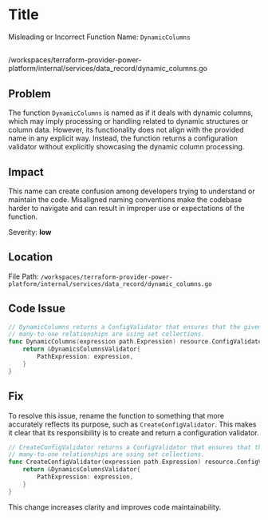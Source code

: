 # Title

Misleading or Incorrect Function Name: `DynamicColumns`

##

/workspaces/terraform-provider-power-platform/internal/services/data_record/dynamic_columns.go

## Problem

The function `DynamicColumns` is named as if it deals with dynamic columns, which may imply processing or handling related to dynamic structures or column data. However, its functionality does not align with the provided name in any explicit way. Instead, the function returns a configuration validator without explicitly showcasing the dynamic column processing.

## Impact

This name can create confusion among developers trying to understand or maintain the code. Misaligned naming conventions make the codebase harder to navigate and can result in improper use or expectations of the function.

Severity: **low**

## Location

File Path: `/workspaces/terraform-provider-power-platform/internal/services/data_record/dynamic_columns.go`

## Code Issue

```go
// DynamicColumns returns a ConfigValidator that ensures that the given expression
// many-to-one relationships are using set collections.
func DynamicColumns(expression path.Expression) resource.ConfigValidator {
	return &DynamicsColumnsValidator{
		PathExpression: expression,
	}
}
```

## Fix

To resolve this issue, rename the function to something that more accurately reflects its purpose, such as `CreateConfigValidator`. This makes it clear that its responsibility is to create and return a configuration validator.

```go
// CreateConfigValidator returns a ConfigValidator that ensures that the given expression
// many-to-one relationships are using set collections.
func CreateConfigValidator(expression path.Expression) resource.ConfigValidator {
	return &DynamicsColumnsValidator{
		PathExpression: expression,
	}
}
```

This change increases clarity and improves code maintainability.
